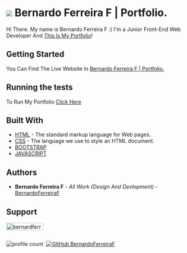 # <img src="./favicon.ico"> Bernardo Ferreira F | Portfolio.

Hi There. My name is Bernardo Ferreira F :) I'm a Junior Front-End Web Developer And [This Is My Portfolio](https://bernardoferreiraf.github.io/Portfolio)!

## Getting Started

You Can Find The Live Website In [Bernardo Ferreira F | Portfolio.](https://bernardoferreiraf.github.io/Portfolio)


## Running the tests

To Run My Portfolio [Click Here](https://bernardoferreiraf.github.io/Portfolio)


## Built With

* [HTML](https://www.w3schools.com/html/default.asp) - The standard markup language for Web pages.
* [CSS](https://www.w3schools.com/css/default.asp) - The language we use to style an HTML document.
* [BOOTSTRAP](https://www.w3schools.com/css/default.asp)
* [JAVASCRIPT](https://www.w3schools.com/css/default.asp)

## Authors

* **Bernardo Ferreira F** - *All Work (Design And Devlopment)* - [BernardoFerreiraF](https://github.com/bernardoferreiraf)

## Support

<a href="https://www.buymeacoffee.com/bernardferreirf"> <img align="left" src="https://cdn.buymeacoffee.com/buttons/v2/default-yellow.png" height="20" width="100" alt="bernardferreirf" /></a>

<br>
<br />

![profile count](https://komarev.com/ghpvc/?username=bernardoferreiraf&color=blue)&nbsp;
[![GitHub BernardoFerreiraF](https://img.shields.io/github/followers/bernardoferreiraf?label=follow&style=social)](https://github.com/bernardoferreiraf)&nbsp;

